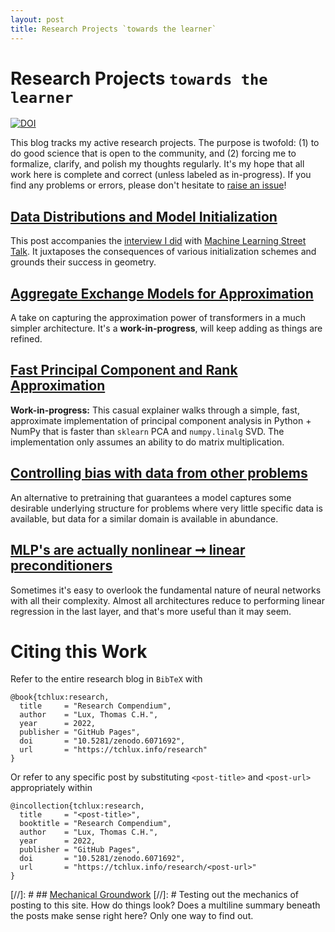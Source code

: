 ```yaml
---
layout: post
title: Research Projects `towards the learner`
---
```


# Research Projects `towards the learner`
[![DOI](https://zenodo.org/badge/221336331.svg)](https://zenodo.org/badge/latestdoi/221336331)

This blog tracks my active research projects. The purpose is twofold: (1) to do good science that is open to the community, and (2) forcing me to formalize, clarify, and polish my thoughts regularly. It's my hope that all work here is complete and correct (unless labeled as in-progress). If you find any problems or errors, please don't hesitate to [raise an issue](https://github.com/tchlux/tchlux.github.io/issues)!


## [Data Distributions and Model Initialization](https://tchlux.github.io/research/2022-03_nn_svd/)

This post accompanies the [interview I did](https://youtu.be/ZaOp1KNhpUQ) with [Machine Learning Street Talk](https://www.youtube.com/c/MachineLearningStreetTalk/). It juxtaposes the consequences of various initialization schemes and grounds their success in geometry. 

## [Aggregate Exchange Models for Approximation](https://tchlux.github.io/research/2022-02_aggregate-exchange-model/)

A take on capturing the approximation power of transformers in a much simpler architecture. It's a **work-in-progress**, will keep adding as things are refined.

## [Fast Principal Component and Rank Approximation](https://tchlux.github.io/research/2022-02_principal_components/)

**Work-in-progress:** This casual explainer walks through a simple, fast, approximate implementation of principal component analysis in Python + NumPy that is faster than `sklearn` PCA and `numpy.linalg` SVD. The implementation only assumes an ability to do matrix multiplication.


## [Controlling bias with data from other problems](https://tchlux.github.io/research/2022-02_smoothing-with-artificial-data/)

An alternative to pretraining that guarantees a model captures some desirable underlying structure for problems where very little specific data is available, but data for a similar domain is available in abundance.


## [MLP's are actually nonlinear ➞ linear preconditioners](https://tchlux.github.io/research/2021-10_mlp_nonlinear_linear_preconditioner/)

Sometimes it's easy to overlook the fundamental nature of neural networks with all their complexity. Almost all architectures reduce to performing linear regression in the last layer, and that's more useful than it may seem.

# Citing this Work

Refer to the entire research blog in `BibTeX` with
```
@book{tchlux:research,
  title     = "Research Compendium",
  author    = "Lux, Thomas C.H.",
  year      = 2022,
  publisher = "GitHub Pages",
  doi       = "10.5281/zenodo.6071692",
  url       = "https://tchlux.info/research"
}
```

Or refer to any specific post by substituting `<post-title>` and `<post-url>` appropriately within
```
@incollection{tchlux:research,
  title     = "<post-title>",
  booktitle = "Research Compendium",
  author    = "Lux, Thomas C.H.",
  year      = 2022,
  publisher = "GitHub Pages",
  doi       = "10.5281/zenodo.6071692",
  url       = "https://tchlux.info/research/<post-url>"
}
```


[//]: # ## [Mechanical Groundwork](https://tchlux.github.io/research/2022-02_getting_started/)
[//]: # Testing out the mechanics of posting to this site. How do things look? Does a multiline summary beneath the posts make sense right here? Only one way to find out.
